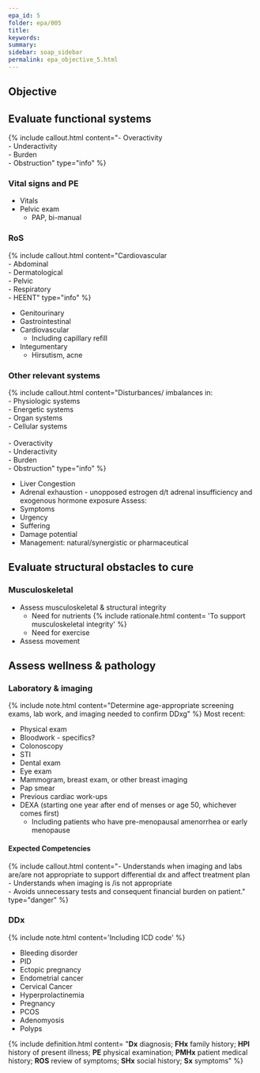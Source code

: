 ```yaml
---
epa_id: 5
folder: epa/005
title: 
keywords: 
summary: 
sidebar: soap_sidebar
permalink: epa_objective_5.html
---
```

## Objective
## Evaluate functional systems
{% include callout.html content="- Overactivity<br>- Underactivity<br>- Burden<br>- Obstruction" type="info" %}
  
### Vital signs and PE
- Vitals
- Pelvic exam
  - PAP, bi-manual

### RoS
{% include callout.html content="Cardiovascular<br>- Abdominal<br> - Dermatological<br> - Pelvic<br>- Respiratory<br>- HEENT" type="info" %}
- Genitourinary
- Gastrointestinal
- Cardiovascular
  - Including capillary refill
- Integumentary
  - Hirsutism, acne

### Other relevant systems
{% include callout.html content="Disturbances/ imbalances in:<br>- Physiologic systems<br>- Energetic systems<br>- Organ systems<br>- Cellular systems<br><br>- Overactivity<br>- Underactivity<br>- Burden<br>- Obstruction" type="info" %}
- Liver Congestion
- Adrenal exhaustion - unopposed estrogen d/t adrenal insufficiency and exogenous hormone exposure
Assess:
- Symptoms
- Urgency
- Suffering 
- Damage potential
- Management: natural/synergistic or pharmaceutical

## Evaluate structural obstacles to cure

### Musculoskeletal
- Assess musculoskeletal & structural integrity
  - Need for nutrients
    {% include rationale.html content= 'To support musculoskeletal integrity' %}
  - Need for exercise
- Assess movement

## Assess wellness & pathology


### Laboratory & imaging
{% include note.html content="Determine age-appropriate screening exams, lab work, and imaging needed to confirm DDxg" %}
Most recent: 
- Physical exam
- Bloodwork - specifics?
- Colonoscopy 
- STI
- Dental exam
- Eye exam
- Mammogram, breast exam, or other breast imaging
- Pap smear
- Previous cardiac work-ups
- DEXA (starting one year after end of menses or age 50, whichever comes first)
  - Including patients who have pre-menopausal amenorrhea or early menopause

#### Expected Competencies
{% include callout.html content="- Understands when imaging and labs are/are not appropriate to support differential dx and affect treatment plan<br>- Understands when imaging is /is not appropriate<br>- Avoids unnecessary tests and consequent financial burden on patient." type="danger" %}

### DDx
{% include note.html content='Including ICD code' %}
- Bleeding disorder
- PID
- Ectopic pregnancy 
- Endometrial cancer
- Cervical Cancer
- Hyperprolactinemia
- Pregnancy
- PCOS
- Adenomyosis
- Polyps


{% include definition.html content= "**Dx** diagnosis; **FHx** family history; **HPI** history of present illness; **PE** physical examination; **PMHx** patient medical history; **ROS** review of symptoms; **SHx** social history; **Sx** symptoms" %}
